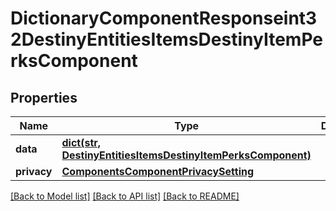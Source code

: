 # DictionaryComponentResponseint32DestinyEntitiesItemsDestinyItemPerksComponent

## Properties
Name | Type | Description | Notes
------------ | ------------- | ------------- | -------------
**data** | [**dict(str, DestinyEntitiesItemsDestinyItemPerksComponent)**](DestinyEntitiesItemsDestinyItemPerksComponent.md) |  | [optional] 
**privacy** | [**ComponentsComponentPrivacySetting**](ComponentsComponentPrivacySetting.md) |  | [optional] 

[[Back to Model list]](../README.md#documentation-for-models) [[Back to API list]](../README.md#documentation-for-api-endpoints) [[Back to README]](../README.md)


